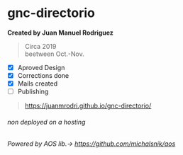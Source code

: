 # gnc-directorio

**Created by Juan Manuel Rodriguez**<br>
> Circa 2019<br>
beetween Oct.-Nov. <br>

- [x] Aproved Design
- [x] Corrections done
- [x] Mails created
- [ ] Publishing

> https://juanmrodri.github.io/gnc-directorio/

###### non deployed on a hosting ######
###### Powered by AOS lib.-> https://github.com/michalsnik/aos ######
